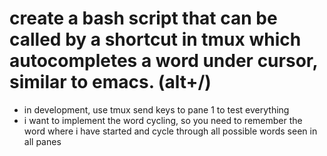# create a bash script that can be called by a shortcut in tmux which autocompletes a word under cursor, similar to emacs. (alt+/)
* in development, use tmux send keys to pane 1 to test everything
* i want to implement the word cycling, so you need to remember the word where i have started and cycle through all possible words seen in all panes
